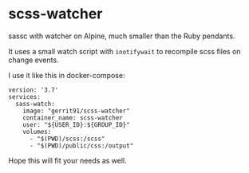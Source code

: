# scss-watcher

sassc with watcher on Alpine, much smaller than the Ruby pendants.

It uses a small watch script with `inotifywait` to recompile scss files on change events.

I use it like this in docker-compose:

```
version: '3.7'
services:
  sass-watch:
    image: "gerrit91/scss-watcher"
    container_name: scss-watcher
    user: "${USER_ID}:${GROUP_ID}"
    volumes:
      - "$(PWD)/scss:/scss"
      - "$(PWD)/public/css:/output"
```

Hope this will fit your needs as well.
